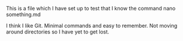 This is a file which I have set up to test that I know the command
nano something.md

I think I like Git. Minimal commands and easy to remember. 
Not moving around directories so I have yet to get lost.
